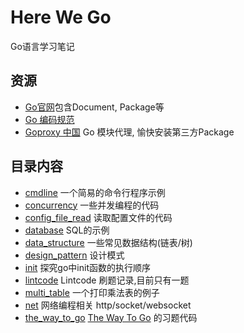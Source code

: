 # Here We Go

Go语言学习笔记

## 资源

- [Go官网](https://golang.google.cn/)包含Document, Package等
- [Go 编码规范](https://www.bookstack.cn/read/go-code-convention/zh-CN-commentary.md)
- [Goproxy 中国](http://goproxy.cn/) Go 模块代理, 愉快安装第三方Package

## 目录内容

 - [cmdline](cmdline) 一个简易的命令行程序示例
 - [concurrency](concurrency) 一些并发编程的代码
 - [config_file_read](config_file_read) 读取配置文件的代码
 - [database](database) SQL的示例
 - [data_structure](data_structure) 一些常见数据结构(链表/树)
 - [design_pattern](design_pattern) 设计模式
 - [init](init) 探究go中init函数的执行顺序
 - [lintcode](lintcode) Lintcode 刷题记录,目前只有一题
 - [multi_table](multi_table) 一个打印乘法表的例子
 - [net](net) 网络编程相关 http/socket/websocket
 - [the_way_to_go](the_way_to_go) [The Way To Go](https://github.com/unknwon/the-way-to-go_ZH_CN) 的习题代码
